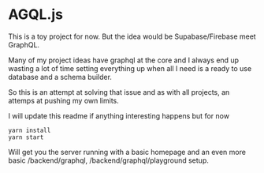 # AGQL.js

This is a toy project for now. But the idea would be Supabase/Firebase meet GraphQL.

Many of my project ideas have graphql at the core and I always end up wasting a lot of time setting everything up when all I need is a ready to use database and a schema builder.

So this is an attempt at solving that issue and as with all projects, an attemps at pushing my own limits.

I will update this readme if anything interesting happens but for now

```
yarn install
yarn start
```

Will get you the server running with a basic homepage and an even more basic /backend/graphql, /backend/graphql/playground setup.
